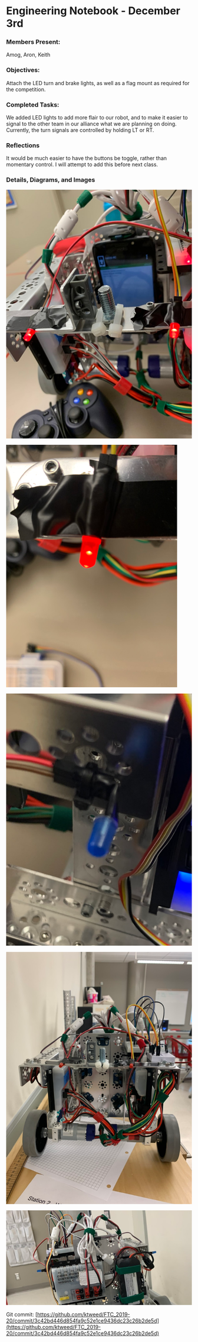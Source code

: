# Engineering Notebook - December 3rd
### Members Present:
Amog, Aron, Keith

### Objectives:
Attach the LED turn and brake lights, as well as a flag mount as required for the competition.

### Completed Tasks:
We added LED lights to add more flair to our robot, and to make it easier to signal to the other team in our alliance what we are planning on doing. Currently, the turn signals are controlled by holding LT or RT.

### Reflections
It would be much easier to have the buttons be toggle, rather than momentary control. I will attempt to add this before next class.

### Details, Diagrams, and Images
![Image of the flag mount and rear LEDs](images/120301.jpg)

![Close up image of one rear LED](images/120302.png)

![Close-up image of the left turn LED](images/120303.png)

![Image of the back of the robot](images/120304.png)

![Image of the front of the robot](images/120305.png)

Git commit: [https://github.com/ktweed/FTC_2019-20/commit/3c42bd446d854fa9c52e1ce9436dc23c26b2de5d](https://github.com/ktweed/FTC_2019-20/commit/3c42bd446d854fa9c52e1ce9436dc23c26b2de5d)